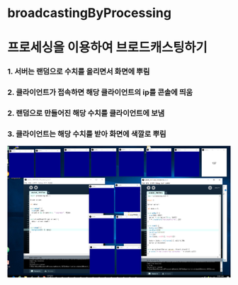 # broadcastingByProcessing
# 프로세싱을 이용하여 브로드캐스팅하기  

### 1. 서버는 랜덤으로 수치를 올리면서 화면에 뿌림  
### 2. 클라이언트가 접속하면 해당 클라이언트의 ip를 콘솔에 띄움  
### 2. 랜덤으로 만들어진 해당 수치를 클라이언트에 보냄  
### 3. 클라이언트는 해당 수치를 받아 화면에 색깔로 뿌림  
![](https://github.com/mtinet/broadcastingByProcessing/blob/master/image/broadcasting.png?raw=true)  

